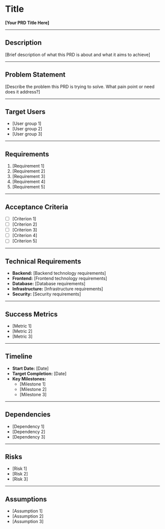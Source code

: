# **Title**

**[Your PRD Title Here]**

---

## **Description**

[Brief description of what this PRD is about and what it aims to achieve]

---

## **Problem Statement**

[Describe the problem this PRD is trying to solve. What pain point or need does it address?]

---

## **Target Users**

* [User group 1]
* [User group 2]
* [User group 3]

---

## **Requirements**

1. [Requirement 1]
2. [Requirement 2]
3. [Requirement 3]
4. [Requirement 4]
5. [Requirement 5]

---

## **Acceptance Criteria**

* [ ] [Criterion 1]
* [ ] [Criterion 2]
* [ ] [Criterion 3]
* [ ] [Criterion 4]
* [ ] [Criterion 5]

---

## **Technical Requirements**

* **Backend:** [Backend technology requirements]
* **Frontend:** [Frontend technology requirements]
* **Database:** [Database requirements]
* **Infrastructure:** [Infrastructure requirements]
* **Security:** [Security requirements]

---

## **Success Metrics**

* [Metric 1]
* [Metric 2]
* [Metric 3]

---

## **Timeline**

* **Start Date:** [Date]
* **Target Completion:** [Date]
* **Key Milestones:**
  - [Milestone 1]
  - [Milestone 2]
  - [Milestone 3]

---

## **Dependencies**

* [Dependency 1]
* [Dependency 2]
* [Dependency 3]

---

## **Risks**

* [Risk 1]
* [Risk 2]
* [Risk 3]

---

## **Assumptions**

* [Assumption 1]
* [Assumption 2]
* [Assumption 3]
